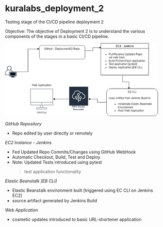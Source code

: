 # kuralabs_deployment_2
Testing stage of the CI/CD pipeline deployment 2

Objective: The objective of Deployment 2 is to understand the various components of the stages in a basic CI/CD pipeline.

![Deployment 02](Kura_Deployment02.png)

*GitHub Repository*
- Repo edited by user directly or remotely 

*EC2 Instance - Jenkins*
- Fed Updated Repo Commits/Changes using GitHub WebHook
- Automatic Checkout, Build, Test and Deploy
- Note: Updated Tests introduced using pytest
  > test application functionality

*Elastic Beanstalk [EB CLI]*
- Elastic Beanstalk environment built [triggered using EC CLI on Jenkins EC2] 
- source artifact generated by Jenkins Build

*Web Application*
- cosmetic updates introduced to basic URL-shortener application

